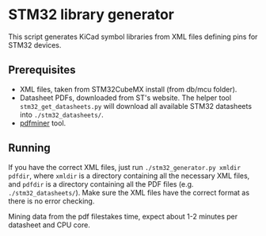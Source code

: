 # STM32 library generator

This script generates KiCad symbol libraries from XML files defining pins for
STM32 devices.

## Prerequisites

* XML files, taken from STM32CubeMX install (from db/mcu folder).
* Datasheet PDFs, downloaded from ST's website.  The helper tool
  `stm32_get_datasheets.py` will download all available STM32 datasheets into
  `./stm32_datasheets/`.
* [pdfminer](https://github.com/euske/pdfminer) tool.

## Running

If you have the correct XML files, just run
`./stm32_generator.py xmldir pdfdir`, where `xmldir` is a directory containing
all the necessary XML files, and `pdfdir` is a directory containing all the PDF
files (e.g. `./stm32_datasheets/`).  Make sure the XML files have the correct
format as there is no error checking.

Mining data from the pdf filestakes time, expect about 1-2 minutes per
datasheet and CPU core.

